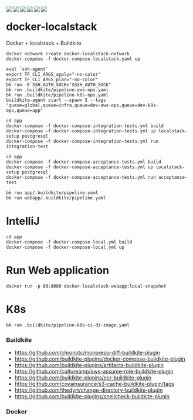 <div align="center">    
 <img src="https://img.shields.io/github/license/create1st/docker-localstack.svg" align="left" />
 <img src="https://img.shields.io/badge/Docker-blue.svg" align="left" />
 <img src="https://img.shields.io/badge/localstack-orange.svg" align="left" />
 <img src="https://img.shields.io/badge/Terraform-blueviolet.svg" align="left" />
 <img src="https://img.shields.io/badge/Buildkite-green.svg" align="left" />
 <img src="https://img.shields.io/badge/PRs-welcome-green.svg" align="left" />
</div>

# docker-localstack
Docker + localstack + Buildkite

``` shell
docker network create docker-localstack-network
docker-compose -f docker-compose-localstack.yaml up

eval `ssh-agent`
export TF_CLI_ARGS_apply="-no-color"
export TF_CLI_ARGS_plan="-no-color"
bk run -E SSH_AUTH_SOCK="$SSH_AUTH_SOCK"
bk run .buildkite/pipeline-aws-ops.yaml
bk run .buildkite/pipeline-k8s-ops.yaml
buildkite-agent start --spawn 5 --tags "queue=global,queue=infra,queue=dev-aws-ops,queue=dev-k8s-ops,queue=app"
```

``` shell
cd app
docker-compose -f docker-compose-integration-tests.yml build 
docker-compose -f docker-compose-integration-tests.yml up localstack-setup postgresql
docker-compose -f docker-compose-integration-tests.yml run integration-test
```

``` shell
cd app
docker-compose -f docker-compose-acceptance-tests.yml build 
docker-compose -f docker-compose-acceptance-tests.yml up localstack-setup postgresql
docker-compose -f docker-compose-acceptance-tests.yml run acceptance-test
```

``` shell
bk run app/.buildkite/pipeline.yaml
bk run webapp/.buildkite/pipeline.yaml
```

# IntelliJ
``` shell
cd app
docker-compose -f docker-compose-local.yml build
docker-compose -f docker-compose-local.yml up
```

# Run Web application
``` shell
docker run -p 80:8080 docker-localstack-webapp:local-snapshot
```

# K8s
```shell
bk run .buildkite/pipeline-k8s-ci-di-image.yaml
```
### Buildkite
* https://github.com/chronotc/monorepo-diff-buildkite-plugin
* https://github.com/buildkite-plugins/docker-compose-buildkite-plugin
* https://github.com/buildkite-plugins/artifacts-buildkite-plugin
* https://github.com/cultureamp/aws-assume-role-buildkite-plugin
* https://github.com/buildkite-plugins/ecr-buildkite-plugin
* https://github.com/coyainsurance/s3-cache-buildkite-plugin/tags
* https://github.com/thedyrt/change-directory-buildkite-plugin
* https://github.com/buildkite-plugins/shellcheck-buildkite-plugin

### Docker

